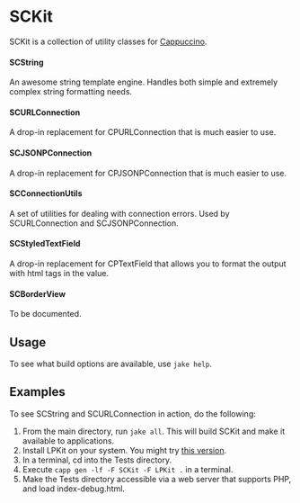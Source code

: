 # SCKit

SCKit is a collection of utility classes for [Cappuccino](https://github.com/cappuccino/cappuccino).

#### SCString
An awesome string template engine. Handles both simple and extremely complex string formatting needs.

#### SCURLConnection
A drop-in replacement for CPURLConnection that is much easier to use.

#### SCJSONPConnection
A drop-in replacement for CPJSONPConnection that is much easier to use.

#### SCConnectionUtils
A set of utilities for dealing with connection errors. Used by SCURLConnection and SCJSONPConnection.

#### SCStyledTextField
A drop-in replacement for CPTextField that allows you to format the output with html tags in the value.

#### SCBorderView
To be documented.

## Usage
To see what build options are available, use `jake help`.

## Examples
To see SCString and SCURLConnection in action, do the following:

1. From the main directory, run `jake all`. This will build SCKit and make it available to applications.
1. Install LPKit on your system. You might try [this version](https://github.com/aljungberg/LPKit.git).
1. In a terminal, cd into the Tests directory.
1. Execute `capp gen -lf -F SCKit -F LPKit .` in a terminal.
1. Make the Tests directory accessible via a web server that supports PHP, and load index-debug.html.
